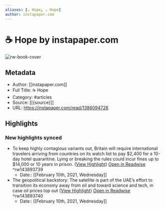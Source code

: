 ```yaml
---
aliases: [☕️ Hope, ☕️ Hope]
author: instapaper.com
---
```

# ☕️ Hope by instapaper.com

![rw-book-cover](https://readwise-assets.s3.amazonaws.com/static/images/article1.be68295a7e40.png)

## Metadata
- Author: [[instapaper.com]]
- Full Title: ☕️ Hope
- Category: #articles
- Source: [[{source}]]
- URL: https://instapaper.com/read/1386094726

## Highlights
### New highlights synced
- To keep highly contagious variants out, Britain will require international travelers arriving from countries on its watch list to pay $2,400 for a 10-day hotel quarantine. Lying or breaking the rules could incur fines up to $14,000 or 10 years in prison. ([View Highlight](https://instapaper.com/read/1386094726/15470167)) [Open in Readwise](https://readwise.io/open/143893739) ^rw143893739
    - Date:: [[February 10th, 2021, Wednesday]]
- The geopolitical backstory: The satellite is part of the UAE’s effort to transition its economy away from oil and toward science and tech, in case oil prices top out ([View Highlight](https://instapaper.com/read/1386094726/15470173)) [Open in Readwise](https://readwise.io/open/143893740) ^rw143893740
    - Date:: [[February 10th, 2021, Wednesday]]
